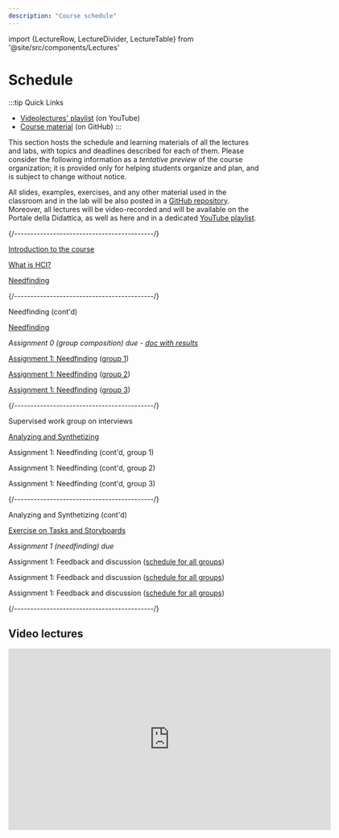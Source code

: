 ```yaml
---
description: "Course schedule"
---
```


import {LectureRow, LectureDivider, LectureTable} from '@site/src/components/Lectures'


# Schedule

:::tip Quick Links
* [Videolectures' playlist](https://www.youtube.com/playlist?list=PLs7DWGc_wmwRwGT5u9W9TKenphrJKtDss) (on YouTube)
* [Course material](https://github.com/polito-hci-2023/materials) (on GitHub)
:::

This section hosts the schedule and learning materials of all the lectures and labs, with topics and deadlines described for each of them. Please consider the following information as a _tentative preview_ of the course organization; it is provided only for helping students organize and plan, and is subject to change without notice.

All slides, examples, exercises, and any other material used in the classroom and in the lab will be also posted in a [GitHub repository](https://github.com/polito-hci-2023/materials). Moreover, all lectures will be video-recorded and will be available on the Portale della Didattica, as well as here and in a dedicated [YouTube playlist](https://www.youtube.com/playlist?list=PLs7DWGc_wmwRwGT5u9W9TKenphrJKtDss).

<LectureTable defaultTeacher="Luigi De Russis" defaultType="Lecture" showMaterial={false} language='EN'>

<LectureDivider topic='Week 01'/>{/*-------------------------------------------*/}

<LectureRow
    date="02/10/2023" time="14:30-16:00"
    video="https://youtu.be/S6_VuAk8taA"
    >
    <a href="https://polito-hci-2023.github.io/materials/slides/00-intro.pdf" title="Course introduction slides in PDF">Introduction to the course</a>
</LectureRow>

<LectureRow 
    date="03/10/2023" time="17:30-19:00"
    video="https://youtu.be/wWwFxNahoTA"
    >
    <a href="https://polito-hci-2023.github.io/materials/slides/01-whatisHCI.pdf" title="Slides on introduction to HCI in PDF">What is HCI?</a>
</LectureRow>

<LectureRow
    date="04/10/2023" time="13:00-14:30"
    video="https://youtu.be/9_OdwSfnElM"
    >
    <a href="https://polito-hci-2023.github.io/materials/slides/02-needfinding.pdf" title="Needfinding slides in PDF">Needfinding</a>
</LectureRow>

<LectureDivider topic='Week 02'/>{/*-------------------------------------------*/}

<LectureRow
    date="09/10/2023" time="14:30-16:00"
    video="https://youtu.be/wu4ASikBZZ8"
    >
    Needfinding (cont'd)
</LectureRow>

<LectureRow 
    date="10/10/2023" time="17:30-19:00" type="Exercise"
    video="https://youtu.be/uynZynu7EKE"
    >
    <a href="https://polito-hci-2023.github.io/materials/slides/02b-needfinding-exercise.pdf" title="Exercise on needfinding">Needfinding</a>
</LectureRow>

<LectureRow variant='success'
    date="10/10/2023" time="EOD" type="" teacher=""
    >
    <em>Assignment 0 (group composition) due - <a href="https://docs.google.com/spreadsheets/d/1onS_mR75WWrs4NwDaIapE9KAfhRxd1jm8KXIem5h_nY" title="Groups-Themes match">doc with results</a></em>
</LectureRow>

<LectureRow 
    date="11/10/2023" time="13:00-14:30" type="Lab" teacher="Alberto Monge Roffarello"
    >
    <a href="https://polito-hci-2023.github.io/materials/assignments/A1-needfinding.pdf" title="First assignment">Assignment 1: Needfinding</a> (<a href="https://docs.google.com/spreadsheets/d/1onS_mR75WWrs4NwDaIapE9KAfhRxd1jm8KXIem5h_nY" title="Groups-Themes match">group 1</a>)
</LectureRow>

<LectureRow 
    date="11/10/2023" time="14:30-16:00" type="Lab" 
    >
    <a href="https://polito-hci-2023.github.io/materials/assignments/A1-needfinding.pdf" title="First assignment">Assignment 1: Needfinding</a> (<a href="https://docs.google.com/spreadsheets/d/1onS_mR75WWrs4NwDaIapE9KAfhRxd1jm8KXIem5h_nY" title="Groups-Themes match">group 2</a>)
</LectureRow>

<LectureRow 
    date="11/10/2023" time="16:00-17:30" type="Lab" teacher="Tommaso Calò"
    >
    <a href="https://polito-hci-2023.github.io/materials/assignments/A1-needfinding.pdf" title="First assignment">Assignment 1: Needfinding</a> (<a href="https://docs.google.com/spreadsheets/d/1onS_mR75WWrs4NwDaIapE9KAfhRxd1jm8KXIem5h_nY" title="Groups-Themes match">group 3</a>)
</LectureRow>

<LectureDivider topic='Week 03'/>{/*-------------------------------------------*/}

<LectureRow
    date="16/10/2023" time="14:30-16:00" type="Exercise"
    >
    Supervised work group on interviews
</LectureRow>

<LectureRow 
    date="17/10/2023" time="17:30-19:00"
    video="https://youtu.be/FAj3r1CTtkI"
    >
    <a href="https://polito-hci-2023.github.io/materials/slides/03-analyzing.pdf" title="Task analysis, scenarios, and storyboards (PDF)">Analyzing and Synthetizing</a>
</LectureRow>

<LectureRow 
    date="18/10/2023" time="13:00-14:30" type="Lab" teacher="Alberto Monge Roffarello"
    >
    Assignment 1: Needfinding (cont'd, group 1)
</LectureRow>

<LectureRow 
    date="18/10/2023" time="14:30-16:00" type="Lab" teacher="Alberto Monge Roffarello"
    >
    Assignment 1: Needfinding (cont'd, group 2)
</LectureRow>

<LectureRow 
    date="18/10/2023" time="16:00-17:30" type="Lab" teacher="Tommaso Calò"
    >
    Assignment 1: Needfinding (cont'd, group 3)
</LectureRow>

<LectureDivider topic='Week 04'/>{/*-------------------------------------------*/}

<LectureRow
    date="23/10/2023" time="14:30-16:00"
    video="https://youtu.be/vpZgjmfiSPQ"
    >
    Analyzing and Synthetizing (cont'd)
</LectureRow>

<LectureRow 
    date="24/10/2023" time="17:30-19:00" type="Exercise"
    >
    <a href="https://polito-hci-2023.github.io/materials/slides/03b-analyzing-exercise.pdf" title="Exercise on tasks and storyboards (PDF)">Exercise on Tasks and Storyboards</a>
</LectureRow>

<LectureRow variant="success" date="24/10/2023" time="EOD" teacher="" type="">
    <em>Assignment 1 (needfinding) due</em>
</LectureRow>

<LectureRow 
    date="25/10/2023" time="13:00-14:30" type="Lab" teacher="All"
    >
    Assignment 1: Feedback and discussion (<a href="https://docs.google.com/spreadsheets/d/1NngPG8eniNBA2pFE4qbOaYt1zSBjm6HF8UrwcEfHo_w" title="Schedule for the feedback session">schedule for all groups</a>)
</LectureRow>

<LectureRow 
    date="25/10/2023" time="14:30-16:00" type="Lab" teacher="All"
    >
    Assignment 1: Feedback and discussion (<a href="https://docs.google.com/spreadsheets/d/1NngPG8eniNBA2pFE4qbOaYt1zSBjm6HF8UrwcEfHo_w" title="Schedule for the feedback session">schedule for all groups</a>)
</LectureRow>

<LectureRow 
    date="25/10/2023" time="16:00-17:30" type="Lab" teacher="All"
    >
    Assignment 1: Feedback and discussion (<a href="https://docs.google.com/spreadsheets/d/1NngPG8eniNBA2pFE4qbOaYt1zSBjm6HF8UrwcEfHo_w" title="Schedule for the feedback session">schedule for all groups</a>)
</LectureRow>

<LectureDivider topic='Week 05'/>{/*-------------------------------------------*/}
</LectureTable>

## Video lectures
<iframe width="640" height="360" src="https://www.youtube-nocookie.com/embed/videoseries?si=5A1NPTqfKzq99Xnv&amp;list=PLs7DWGc_wmwRwGT5u9W9TKenphrJKtDss" title="YouTube video player" frameborder="0" allow="accelerometer; autoplay; clipboard-write; encrypted-media; gyroscope; picture-in-picture; web-share" allowfullscreen></iframe>

